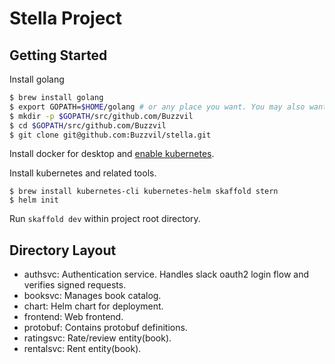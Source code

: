 # Stella Project

## Getting Started

Install golang

```bash
$ brew install golang
$ export GOPATH=$HOME/golang # or any place you want. You may also want to put that in .zshrc or .bashrc
$ mkdir -p $GOPATH/src/github.com/Buzzvil
$ cd $GOPATH/src/github.com/Buzzvil
$ git clone git@github.com:Buzzvil/stella.git
```

Install docker for desktop and [enable kubernetes](https://medium.com/containers-101/local-kubernetes-for-mac-minikube-vs-docker-desktop-f2789b3cad3a).

Install kubernetes and related tools.
```
$ brew install kubernetes-cli kubernetes-helm skaffold stern
$ helm init
```

Run `skaffold dev` within project root directory.

## Directory Layout

* authsvc: Authentication service. Handles slack oauth2 login flow and verifies signed requests.
* booksvc: Manages book catalog.
* chart: Helm chart for deployment.
* frontend: Web frontend.
* protobuf: Contains protobuf definitions.
* ratingsvc: Rate/review entity(book).
* rentalsvc: Rent entity(book).
